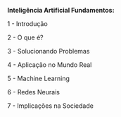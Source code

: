 <html>
 <head>
  <p> <strong> Inteligência Artificial Fundamentos: </strong> </p>
 </head>
 <body>
   <p> 1 - Introdução <br /> </p>
   <p> 2 - O que é? <br /> </p>
   <p>3 - Solucionando Problemas </p>
   <p> 4 - Aplicação no Mundo Real </p>
   <p> 5 - Machine Learning </p>
   <p> 6 - Redes Neurais </p>
   <p> 7 - Implicações na Sociedade </p>
 </body>
</html>
